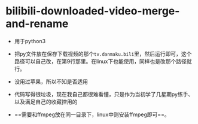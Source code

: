 # bilibili-downloaded-video-merge-and-rename

- 用于python3

- 把py文件放在保存下载视频的那个`tv.danmaku.bili`里，然后运行即可，这个路径可以自己改，在第9行那里。在linux下也能使用，同样也是改那个路径就行。

- 没用过苹果，所以不知是否适用

- 代码写得很垃圾，现在我自己都很难看懂，只是作为当初学了几星期py练手、以及满足自己的收藏控用的

- ==需要和ffmpeg放在同一目录下，linux中则安装ffmpeg即可==。
